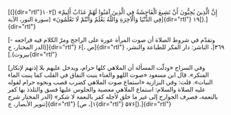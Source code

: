 [(]{dir="rtl"}۱۰۲[) «إِنَّ الَّذِينَ يُحِبُّونَ أَنْ تَشِيعَ الْفَاحِشَةُ فِي الَّذِينَ آمَنُوا لَهُمْ
عَذَابٌ أَلِيمٌ فِي الدُّنْيَا وَالْآخِرَةِ وَاللَّهُ يَعْلَمُ وَأَنْتُمْ لَا تَعْلَمُونَ» (سورة النور،
الآية]{dir="rtl"} ۱۹[).]{dir="rtl"}

[- وتقدّم في شروط الصلاة أن صوت المرأة عورة على الراجح ومرّ الكلام فيه
فراجعه (الدر المختار، ج]{dir="rtl"} ۶[، ص]{dir="rtl"} ٣٦٩[، الناشر: دار
الفكر للطباعة والنشر، بيروت).]{dir="rtl"}

[وفي السراج «ودلّت المسألة أن الملاهي كلها حرام، ويدخل عليهم بلا إذنهم
لإنكار المنكر». قال ابن مسعود «صوت اللهو والغناء ينبت النفاق في القلب
كما ينبت الماء النبات». قلت: وفي البزازية «استماع صوت الملاهي كضرب قصب
ونحوه حرام لقوله عليه الصلاة والسلام: استماع الملاهي معصية والجلوس عليها
فسق والتلذذ بها كفر بالنعمة، فصرف الجوارح إلى غير ما خلق لأجله كفر
بالنعمة لا شكر» (الدر المختار شرح تنوير الأبصار، ج]{dir="rtl"} ١[،
ص]{dir="rtl"} ۵۷۶[).]{dir="rtl"}
